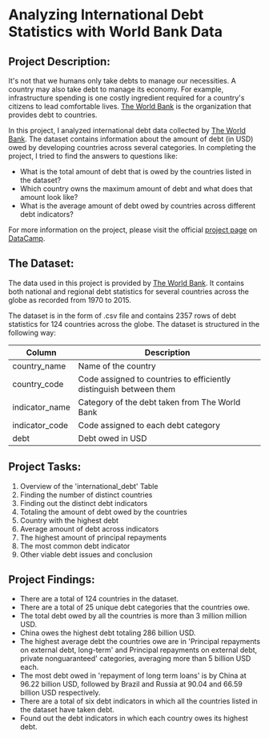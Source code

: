 # Analyzing International Debt Statistics with World Bank Data

## Project Description:

It's not that we humans only take debts to manage our necessities. A country may also take debt to manage its economy. For example, infrastructure spending is one costly ingredient required for a country's citizens to lead comfortable lives. <a href="https://www.worldbank.org/" target="_blank">The World Bank</a> is the organization that provides debt to countries.

In this project, I analyzed international debt data collected by <a href="https://www.worldbank.org/" target="_blank">The World Bank</a>. The dataset contains information about the amount of debt (in USD) owed by developing countries across several categories. In completing the project, I tried to find the answers to questions like:

- What is the total amount of debt that is owed by the countries listed in the dataset?
- Which country owns the maximum amount of debt and what does that amount look like?
- What is the average amount of debt owed by countries across different debt indicators?

For more information on the project, please visit the official <a href="https://www.datacamp.com/projects/754" target="_blank">project page</a> on <a href="www.datacamp.com" target="_blank">DataCamp</a>.

## The Dataset:

The data used in this project is provided by <a href="https://www.worldbank.org/" target="_blank">The World Bank</a>. It contains both national and regional debt statistics for several countries across the globe as recorded from 1970 to 2015.

The dataset is in the form of .csv file and contains 2357 rows of debt statistics for 124 countries across the globe. The dataset is structured in the following way:

|	Column	|	Description	|
|---------------|-----------------------|
|	country_name	|	Name of the country	|
|	country_code	|	Code assigned to countries to efficiently distinguish between them	|
|	indicator_name	|	Category of the debt taken from The World Bank	|
|	indicator_code	|	Code assigned to each debt category	|
|	debt	|	Debt owed in USD	|

## Project Tasks:

1. Overview of the 'international\_debt' Table
2. Finding the number of distinct countries
3. Finding out the distinct debt indicators
4. Totaling the amount of debt owed by the countries
5. Country with the highest debt
6. Average amount of debt across indicators
7. The highest amount of principal repayments
8. The most common debt indicator
9. Other viable debt issues and conclusion

## Project Findings:

- There are a total of 124 countries in the dataset. 
- There are a total of 25 unique debt categories that the countries owe. 
- The total debt owed by all the countries is more than 3 million million USD. 
- China owes the highest debt totaling 286 billion USD. 
- The highest average debt the countries owe are in 'Principal repayments on external debt, long-term' and Principal repayments on external debt, private nonguaranteed' categories, averaging more than 5 billion USD each. 
- The most debt owed in 'repayment of long term loans' is by China at 96.22 billion USD, followed by Brazil and Russia at 90.04 and 66.59 billion USD respectively. 
- There are a total of six debt indicators in which all the countries listed in the dataset have taken debt.
- Found out the debt indicators in which each country owes its highest debt.  
